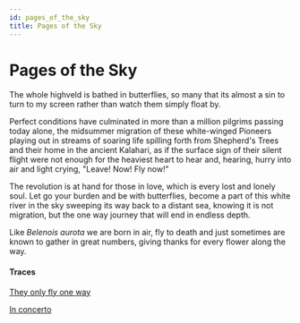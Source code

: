 ```yaml
---
id: pages_of_the_sky
title: Pages of the Sky
---
```


# Pages of the Sky

The whole highveld is bathed in butterflies,
so many that its almost a sin to turn
to my screen rather than watch
them simply float by.

Perfect conditions have culminated in more than 
a million pilgrims passing today alone,
the midsummer migration of these white-winged
Pioneers playing out in streams of soaring 
life spilling forth from Shepherd's Trees
and their home in the ancient Kalahari,
as if the surface sign of their silent flight
were not enough for the heaviest heart to hear
and, hearing, hurry into air and light
crying, "Leave! Now! Fly now!" 

The revolution is at hand for those in love,
which is every lost and lonely soul.
Let go your burden and be with butterflies,
become a part of this white river in the sky
sweeping its way back to a distant sea,
knowing it is not migration, but the one way
journey that will end in endless depth.

Like _Belenois aurota_
we are born in air, fly to death
and just sometimes are known
to gather in great numbers,
giving thanks for every flower
along the way.

#### Traces

[They only fly one way](http://www.wildlifesouthafrica.com/blog/wildlife-nature/butterfly-migration-in-south-africa)

[In concerto](https://www.youtube.com/watch?v=8G47tjl_aqk "Gang Chen & Zhanzao He")